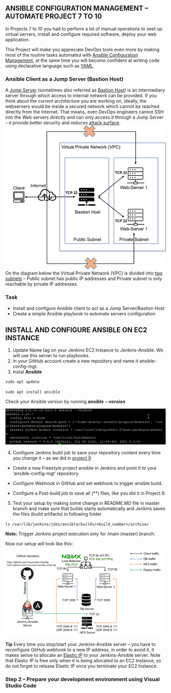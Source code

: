 ##  ANSIBLE CONFIGURATION MANAGEMENT – AUTOMATE PROJECT 7 TO 10

In Projects 7 to 10 you had to perform a lot of manual operations to seet up virtual servers, install and configure required software, deploy your web application.

This Project will make you appreciate DevOps tools even more by making most of the routine tasks automated with [Ansible Configuration Management](https://en.wikipedia.org/wiki/Ansible_(software)), at the same time you will become confident at writing code using declarative language such as [YAML](https://en.wikipedia.org/wiki/YAML).

### Ansible Client as a Jump Server (Bastion Host)

A [Jump Server](https://en.wikipedia.org/wiki/Jump_server) (sometimes also referred as [Bastion Host](https://en.wikipedia.org/wiki/Bastion_host)) is an intermediary server through which access to internal network can be provided. If you think about the current architecture you are working on, ideally, the webservers would be inside a secured network which cannot be reached directly from the Internet. That means, even DevOps engineers cannot SSH into the Web servers directly and can only access it through a Jump Server – it provide better security and reduces [attack surface](https://en.wikipedia.org/wiki/Attack_surface).
![](/bastion.png)
On the diagram below the Virtual Private Network (VPC) is divided into [two subnets](https://docs.aws.amazon.com/vpc/latest/userguide/how-it-works.html) – Public subnet has public IP addresses and Private subnet is only reachable by private IP addresses.

### Task

- Install and configure Ansible client to act as a Jump Server/Bastion Host
- Create a simple Ansible playbook to automate servers configuration

## INSTALL AND CONFIGURE ANSIBLE ON EC2 INSTANCE
1. Update Name tag on your Jenkins EC2 Instance to Jenkins-Ansible. We will use this server to run playbooks.
2. In your GitHub account create a new repository and name it ansible-config-mgt.
3. Instal  **Ansible**

```
sudo apt update

sudo apt install ansible
```

Check your Ansible version by running ***ansible --version***

![](/ansible_version.png)

4. Configure Jenkins build job to save your repository content every time you change it – as we did in [project 9](https://github.com/babu97/project9/blob/main/project.md)

- Create a new Freestyle project ansible in Jenkins and point it to your ‘ansible-config-mgt’ repository.

- Configure Webhook in GitHub and set webhook to trigger ansible build.

- Configure a Post-build job to save all (**) files, like you did it in Project 9.

5. Test your setup by making some change in README.MD file in master branch and make sure that builds starts automatically and Jenkins saves the files (build artifacts) in following folder

`ls /var/lib/jenkins/jobs/ansible/builds/<build_number>/archive/`

**Note:** Trigger Jenkins project execution only for /main (master) branch.

Now our setup will look like this:

![](/jenkins_ansible.png)


**Tip** Every time you stop/start your Jenkins-Ansible server – you have to reconfigure GitHub webhook to a new IP address, in order to avoid it, it makes sense to allocate an [Elastic IP](https://docs.aws.amazon.com/AWSEC2/latest/UserGuide/elastic-ip-addresses-eip.html) to your Jenkins-Ansible server. Note that Elastic IP is free only when it is being allocated to an EC2 Instance, so do not forget to release Elastic IP once you terminate your EC2 Instance.

### Step 2 – Prepare your development environment using Visual Studio Code


